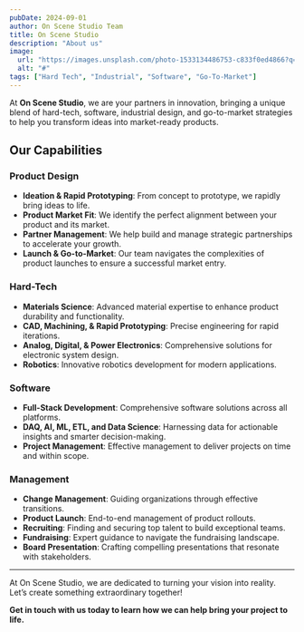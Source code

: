 ```yaml
---
pubDate: 2024-09-01
author: On Scene Studio Team
title: On Scene Studio
description: "About us"
image:
  url: "https://images.unsplash.com/photo-1533134486753-c833f0ed4866?q=80&w=2340&auto=format&fit=crop&ixlib=rb-4.0.3&ixid=M3wxMjA3fDB8MHxwaG90by1wYWdlfHx8fGVufDB8fHx8fA%3D%3D"
  alt: "#"
tags: ["Hard Tech", "Industrial", "Software", "Go-To-Market"]
---
```


At **On Scene Studio**, we are your partners in innovation, bringing a unique
blend of hard-tech, software, industrial design, and go-to-market strategies
to help you transform ideas into market-ready products.

## Our Capabilities

### Product Design

- **Ideation & Rapid Prototyping**: From concept to prototype, we rapidly bring ideas to life.
- **Product Market Fit**: We identify the perfect alignment between your product and its market.
- **Partner Management**: We help build and manage strategic partnerships to accelerate your growth.
- **Launch & Go-to-Market**: Our team navigates the complexities of product launches to ensure a successful market entry.

### Hard-Tech

- **Materials Science**: Advanced material expertise to enhance product durability and functionality.
- **CAD, Machining, & Rapid Prototyping**: Precise engineering for rapid iterations.
- **Analog, Digital, & Power Electronics**: Comprehensive solutions for electronic system design.
- **Robotics**: Innovative robotics development for modern applications.

### Software

- **Full-Stack Development**: Comprehensive software solutions across all platforms.
- **DAQ, AI, ML, ETL, and Data Science**: Harnessing data for actionable insights and smarter decision-making.
- **Project Management**: Effective management to deliver projects on time and within scope.

### Management

- **Change Management**: Guiding organizations through effective transitions.
- **Product Launch**: End-to-end management of product rollouts.
- **Recruiting**: Finding and securing top talent to build exceptional teams.
- **Fundraising**: Expert guidance to navigate the fundraising landscape.
- **Board Presentation**: Crafting compelling presentations that resonate with stakeholders.

---

At On Scene Studio, we are dedicated to turning your vision into reality. Let’s create something extraordinary together!

**Get in touch with us today to learn how we can help bring your project to life.**
